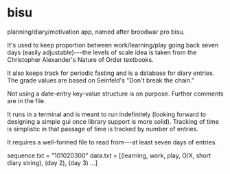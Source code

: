 bisu
====

planning/diary/motivation app, named after broodwar pro bisu. 

It's used to keep proportion between work/learning/play going back seven days (easily adjustable)---the levels of scale idea is taken from the Christopher Alexander's Nature of Order textbooks. 

It also keeps track for periodic fasting and is a database for diary entries. The grade values are based on Seinfeld's "Don't break the chain."

Not using a date-entry key-value structure is on purpose. Further comments are in the file.

It runs in a terminal and is meant to run indefinitely (looking forward to designing a simple gui once library support is more solid). Tracking of time is simplistic in that passage of time is tracked by number of entries.  

It requires a well-formed file to read from---at least seven days of entries.

sequence.txt = "101020300"
data.txt = [(learning, work, play, O/X, short diary string), (day 2), (day 3) ...]
